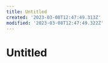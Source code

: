 ```yaml
---
title: Untitled
created: '2023-03-08T12:47:49.313Z'
modified: '2023-03-08T12:47:49.322Z'
---
```


# Untitled
